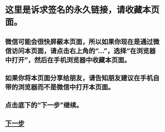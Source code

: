 这里是诉求签名的永久链接，请收藏本页面。
====================

微信可能会很快屏蔽本页面，所以如果你现在是通过微信访问本页面，请点击右上角的“...”，选择“在浏览器中打开”，然后在手机浏览器中收藏本页面。
---------------------

如果你将本页面分享给朋友，请告知朋友建议在手机自带的浏览器而不是微信中打开本页面。
---------------------

点击底下的“下一步”继续。
---------------------

[下一步](https://www.google.com/)
---------------------
